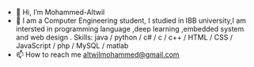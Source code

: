 - 👋 Hi, I’m Mohammed-Altwil 
- 👀 I am a Computer Engineering student, I studied in IBB university,I am intersted in programming language ,deep learning ,embedded system and web design .
  Skills: java / python / c# / c / c++ / HTML / CSS /  JavaScript / php / MySQL / matlab 
- 📫 How to reach me altwilmohammed@gmail.com

<!---
AltwilMohammed/AltwilMohammed is a ✨ special ✨ repository because its `README.md` (this file) appears on your GitHub profile.
You can click the Preview link to take a look at your changes.
--->
